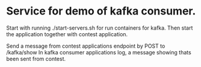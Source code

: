 # Service for demo of kafka consumer. 
Start with running ./start-servers.sh for run containers for kafka.
Then start the application together with contest application.

Send a message from contest applications endpoint by POST to /kafka/show
In kafka consumer applications log, a message showing thats been sent from contest.
